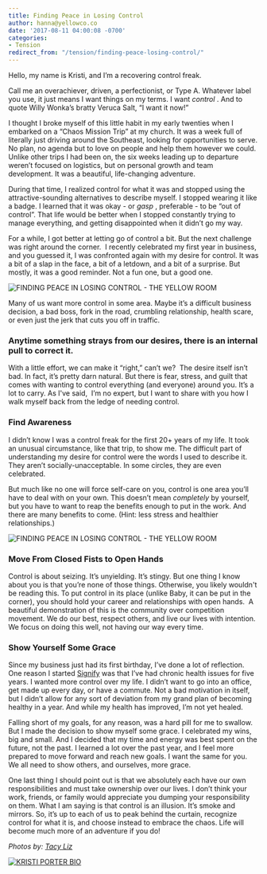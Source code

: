 ```yaml
---
title: Finding Peace in Losing Control
author: hanna@yellowco.co
date: '2017-08-11 04:00:08 -0700'
categories:
- Tension
redirect_from: "/tension/finding-peace-losing-control/"
---
```


Hello, my name is Kristi, and I’m a recovering control freak.

Call me an overachiever, driven, a perfectionist, or Type A. Whatever label you use, it just means I want things on my terms. I want _control_ . And to quote Willy Wonka’s bratty Veruca Salt, “I want it now!” 

I thought I broke myself of this little habit in my early twenties when I embarked on a “Chaos Mission Trip” at my church. It was a week full of literally just driving around the Southeast, looking for opportunities to serve. No plan, no agenda but to love on people and help them however we could. Unlike other trips I had been on, the six weeks leading up to departure weren’t focused on logistics, but on personal growth and team development. It was a beautiful, life-changing adventure.

During that time, I realized control for what it was and stopped using the attractive-sounding alternatives to describe myself. I stopped wearing it like a badge. I learned that it was okay - or _gasp_ , preferable - to be “out of control”. That life would be better when I stopped constantly trying to manage everything, and getting disappointed when it didn’t go my way.

For a while, I got better at letting go of control a bit. But the next challenge was right around the corner.  I recently celebrated my first year in business, and you guessed it, I was confronted again with my desire for control. It was a bit of a slap in the face, a bit of a letdown, and a bit of a surprise. But mostly, it was a good reminder. Not a fun one, but a good one.

![FINDING PEACE IN LOSING CONTROL - THE YELLOW ROOM](https://s3.amazonaws.com/yellow-files/blog/2017/08/20170724-IMG_5311.jpg)

Many of us want more control in some area. Maybe it’s a difficult business decision, a bad boss, fork in the road, crumbling relationship, health scare, or even just the jerk that cuts you off in traffic.

### Anytime something strays from our desires, there is an internal pull to correct it.

With a little effort, we can make it “right,” can’t we?  The desire itself isn’t bad. In fact, it’s pretty darn natural. But there is fear, stress, and guilt that comes with wanting to control everything (and everyone) around you. It’s a lot to carry. As I've said,  I’m no expert, but I want to share with you how I walk myself back from the ledge of needing control.

### **Find Awareness**

I didn’t know I was a control freak for the first 20+ years of my life. It took an unusual circumstance, like that trip, to show me. The difficult part of understanding my desire for control were the words I used to describe it. They aren’t socially-unacceptable. In some circles, they are even celebrated.

But much like no one will force self-care on you, control is one area you’ll have to deal with on your own. This doesn’t mean _completely_ by yourself, but you have to want to reap the benefits enough to put in the work. And there are many benefits to come. (Hint: less stress and healthier relationships.)

![FINDING PEACE IN LOSING CONTROL - THE YELLOW ROOM](https://s3.amazonaws.com/yellow-files/blog/2017/08/20170724-IMG_5335.jpg)

### **Move From Closed Fists to Open Hands**

Control is about seizing. It’s unyielding. It’s stingy. But one thing I know about you is that you’re none of those things. Otherwise, you likely wouldn't be reading this. To put control in its place (unlike Baby, it can be put in the corner), you should hold your career and relationships with open hands.  A beautiful demonstration of this is the community over competition movement. We do our best, respect others, and live our lives with intention. We focus on doing this well, not having our way every time.

### **Show Yourself Some Grace**

Since my business just had its first birthday, I’ve done a lot of reflection. One reason I started [Signify](https://www.signify.solutions/) was that I’ve had chronic health issues for five years. I wanted more control over my life. I didn’t want to go into an office, get made up every day, or have a commute. Not a bad motivation in itself, but I didn’t allow for any sort of deviation from my grand plan of becoming healthy in a year. And while my health has improved, I’m not yet healed.

Falling short of my goals, for any reason, was a hard pill for me to swallow. But I made the decision to show myself some grace. I celebrated my wins, big and small. And I decided that my time and energy was best spent on the future, not the past. I learned a lot over the past year, and I feel more prepared to move forward and reach new goals. I want the same for you. We all need to show others, and ourselves, more grace.

One last thing I should point out is that we absolutely each have our own responsibilities and must take ownership over our lives. I don’t think your work, friends, or family would appreciate you dumping your responsibility on them. What I am saying is that control is an illusion. It’s smoke and mirrors. So, it’s up to each of us to peak behind the curtain, recognize control for what it is, and choose instead to embrace the chaos. Life will become much more of an adventure if you do! 

_Photos by: [Tacy Liz](http://wilddaydreamers.wixsite.com/tacyliz)_

[![KRISTI PORTER BIO](https://s3.amazonaws.com/yellow-files/blog/2017/08/KRISTI-PORTER-BIO.jpg)](https://www.signify.solutions/)
